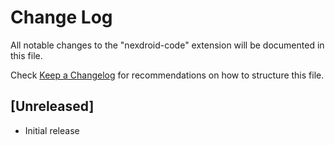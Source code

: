 # Change Log

All notable changes to the "nexdroid-code" extension will be documented in this file.

Check [Keep a Changelog](http://keepachangelog.com/) for recommendations on how to structure this file.

## [Unreleased]

- Initial release